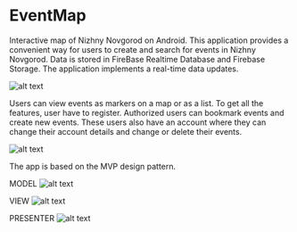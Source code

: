 # EventMap

Interactive map of Nizhny Novgorod on Android. This application provides a convenient way for users to create and search for events in Nizhny Novgorod. Data is stored in FireBase Realtime Database and Firebase Storage. The application implements a real-time data updates. 

![alt text](https://github.com/egor-starichenkov/images/blob/master/first_demo_new.png)

Users can view events as markers on a map or as a list. To get all the features, user have to register. Authorized users can bookmark events and create new events. These users also have an account where they can change their account details and change or delete their events.

![alt text](https://github.com/egor-starichenkov/images/blob/master/second_demo.png)  

The app is based on the MVP design pattern.
 
MODEL
![alt text](https://github.com/egor-starichenkov/images/blob/master/Model.PNG) 
 
VIEW
![alt text](https://github.com/egor-starichenkov/images/blob/master/image.png) 
 
PRESENTER
![alt text](https://github.com/egor-starichenkov/images/blob/master/Presenter2.PNG) 
 

